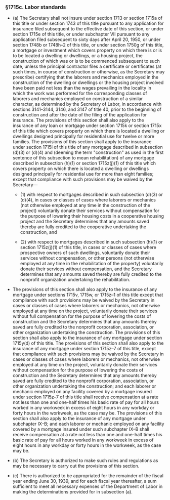 ### §1715c. Labor standards
* (a) The Secretary shall not insure under section 1713 or section 1715a of this title or under section 1743 of this title pursuant to any application for insurance filed subsequent to the effective date of this section, or under section 1715e of this title, or under subchapter VII pursuant to any application filed subsequent to sixty days after April 20, 1950, or under section 1748b or 1748h–2 of this title, or under section 1750g of this title, a mortgage or investment which covers property on which there is or is to be located a dwelling or dwellings, or a housing project, the construction of which was or is to be commenced subsequent to such date, unless the principal contractor files a certificate or certificates (at such times, in course of construction or otherwise, as the Secretary may prescribe) certifying that the laborers and mechanics employed in the construction of the dwelling or dwellings or the housing project involved have been paid not less than the wages prevailing in the locality in which the work was performed for the corresponding classes of laborers and mechanics employed on construction of a similar character, as determined by the Secretary of Labor, in accordance with sections 3141–3144, 3146, and 3147 of title 40, prior to the beginning of construction and after the date of the filing of the application for insurance. The provisions of this section shall also apply to the insurance of any loan or mortgage under section 1715k or section 1715x of this title which covers property on which there is located a dwelling or dwellings designed principally for residential use for twelve or more families. The provisions of this section shall apply to the insurance under section 1715l of this title of any mortgage described in subsection (d)(3) or (d)(4) and (deeming the term "construction" as used in the first sentence of this subsection to mean rehabilitation) of any mortgage described in subsection (h)(1) or section 1715z(j)(1) of this title which covers property on which there is located a dwelling or dwellings designed principally for residential use for more than eight families; except that compliance with such provisions may be waived by the Secretary—

  * (1) with respect to mortgages described in such subsection (d)(3) or (d)(4), in cases or classes of cases where laborers or mechanics (not otherwise employed at any time in the construction of the project) voluntarily donate their services without compensation for the purpose of lowering their housing costs in a cooperative housing project and the Secretary determines that any amounts saved thereby are fully credited to the cooperative undertaking the construction, and

  * (2) with respect to mortgages described in such subsection (h)(1) or section 1715z(j)(1) of this title, in cases or classes of cases where prospective owners of such dwellings, voluntarily donate their services without compensation, or other persons (not otherwise employed at any time in the rehabilitation of the property) voluntarily donate their services without compensation, and the Secretary determines that any amounts saved thereby are fully credited to the nonprofit organization undertaking the rehabilitation.


* The provisions of this section shall also apply to the insurance of any mortgage under sections 1715v, 1715w, or 1715z–1 of this title except that compliance with such provisions may be waived by the Secretary in cases or classes of cases where laborers or mechanics, not otherwise employed at any time on the project, voluntarily donate their services without full compensation for the purpose of lowering the costs of construction and the Secretary determines that any amounts thereby saved are fully credited to the nonprofit corporation, association, or other organization undertaking the construction. The provisions of this section shall also apply to the insurance of any mortgage under section 1715y(d) of this title. The provisions of this section shall also apply to the insurance of any mortgage under section 1715z–7 of this title, except that compliance with such provisions may be waived by the Secretary in cases or classes of cases where laborers or mechanics, not otherwise employed at any time on the project, voluntarily donate their services without compensation for the purpose of lowering the costs of construction and the Secretary determines that any amounts thereby saved are fully credited to the nonprofit corporation, association, or other organization undertaking the construction; and each laborer or mechanic employed on any facility covered by a mortgage insured under section 1715z–7 of this title shall receive compensation at a rate not less than one and one-half times his basic rate of pay for all hours worked in any workweek in excess of eight hours in any workday or forty hours in the workweek, as the case may be. The provisions of this section shall also apply to the insurance of any mortgage under subchapter IX–B; and each laborer or mechanic employed on any facility covered by a mortgage insured under such subchapter IX–B shall receive compensation at a rate not less than one and one-half times his basic rate of pay for all hours worked in any workweek in excess of eight hours in any workday or forty hours in the workweek, as the case may be.

* (b) The Secretary is authorized to make such rules and regulations as may be necessary to carry out the provisions of this section.

* (c) There is authorized to be appropriated for the remainder of the fiscal year ending June 30, 1939, and for each fiscal year thereafter, a sum sufficient to meet all necessary expenses of the Department of Labor in making the determinations provided for in subsection (a).